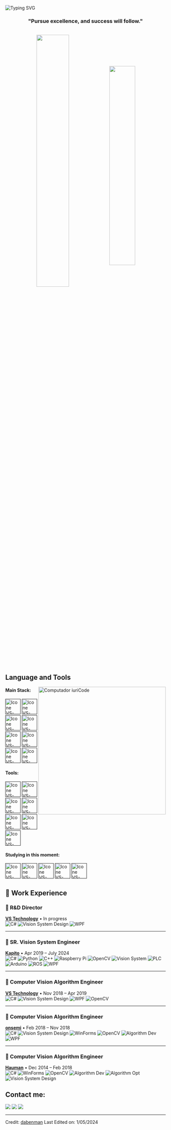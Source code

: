 ![Typing SVG](https://readme-typing-svg.herokuapp.com/?color=16BD99&size=35&center=true&vCenter=true&width=1000&lines=Welcome+to+my+GitHub+profile!;My+name+is+Dabenman!)

<h3 align="center">"Pursue excellence, and success will follow."</h3>

<br>

<div align="center" style="margin-bottom:200px">
 <img width=45% align="center" src="https://github-readme-stats.vercel.app/api?username=dabenman&theme=radical&show_icons=true" />
 <img width=40% align="center" src="https://github-readme-stats.vercel.app/api/top-langs/?username=dabenman&layout=compact&theme=radical" />
</div>


<br>

## Language and Tools

<img src="https://raw.githubusercontent.com/MicaelliMedeiros/micaellimedeiros/master/image/computer-illustration.png" min-width="400px" max-width="400px" width="400px" align="right" alt="Computador iuriCode">

#### Main Stack:
  [<img height="48px" width="48px" alt="Icone VS-Code" src="https://skillicons.dev/icons?i=cs"/>]()
  [<img height="48px" width="48px" alt="Icone VS-Code" src="https://skillicons.dev/icons?i=cpp"/>]()
  [<img height="48px" width="48px" alt="Icone VS-Code" src="https://skillicons.dev/icons?i=py"/>]()
  [<img height="48px" width="48px" alt="Icone VS-Code" src="https://skillicons.dev/icons?i=dotnet"/>]()
  [<img height="48px" width="48px" alt="Icone VS-Code" src="https://skillicons.dev/icons?i=arduino"/>]()
  [<img height="48px" width="48px" alt="Icone VS-Code" src="https://skillicons.dev/icons?i=opencv"/>]()
  [<img height="48px" width="48px" alt="Icone VS-Code" src="https://skillicons.dev/icons?i=raspberrypi"/>]()
  [<img height="48px" width="48px" alt="Icone VS-Code" src="https://skillicons.dev/icons?i=reactivex"/>]()

#### Tools:

  [<img height="48px" width="48px" alt="Icone VS-Code" src="https://skillicons.dev/icons?i=vscode"/>]()
  [<img height="48px" width="48px" alt="Icone VS-Code" src="https://skillicons.dev/icons?i=github"/>]()
  [<img height="48px" width="48px" alt="Icone VS-Code" src="https://skillicons.dev/icons?i=git"/>]()
  [<img height="48px" width="48px" alt="Icone VS-Code" src="https://skillicons.dev/icons?i=cmake"/>]()
  [<img height="48px" width="48px" alt="Icone VS-Code" src="https://skillicons.dev/icons?i=docker"/>]()
  [<img height="48px" width="48px" alt="Icone VS-Code" src="https://skillicons.dev/icons?i=grafana"/>]()
  [<img height="48px" width="48px" alt="Icone VS-Code" src="https://skillicons.dev/icons?i=obsidian"/>]()

#### Studying in this moment:
  [<img height="48px" width="48px" alt="Icone VS-Code" src="https://skillicons.dev/icons?i=js"/>]()
  [<img height="48px" width="48px" alt="Icone VS-Code" src="https://skillicons.dev/icons?i=ansible"/>]()
  [<img height="48px" width="48px" alt="Icone VS-Code" src="https://skillicons.dev/icons?i=fastapi"/>]()
  [<img height="48px" width="48px" alt="Icone VS-Code" src="https://skillicons.dev/icons?i=blender"/>]()
  [<img height="48px" width="48px" alt="Icone VS-Code" src="https://skillicons.dev/icons?i=ros"/>]()

## 💼 Work Experience

### 🔹 R&D Director  
**[VS Technology](https://vst.co.jp/zh-hans/)** • In progress  
![C#](https://img.shields.io/badge/C%23-239120?style=flat&logo=c-sharp&logoColor=white)
![Vision System Design](https://img.shields.io/badge/Vision%20System%20Design-gray?style=flat)
![WPF](https://img.shields.io/badge/WPF-5A29E4?style=flat&logo=.net&logoColor=white)

---

### 🔹 SR. Vision System Engineer  
**[Kapito](https://www.kapito.ai/)** • Apr 2019 – July 2024  
![C#](https://img.shields.io/badge/C%23-239120?style=flat&logo=c-sharp&logoColor=white)
![Python](https://img.shields.io/badge/Python-3776AB?style=flat&logo=python&logoColor=white)
![C++](https://img.shields.io/badge/C++-00599C?style=flat&logo=c%2B%2B&logoColor=white)
![Raspberry Pi](https://img.shields.io/badge/Raspberry%20Pi-A22846?style=flat&logo=raspberry-pi&logoColor=white)
![OpenCV](https://img.shields.io/badge/OpenCV-5C3EE8?style=flat)
![Vision System](https://img.shields.io/badge/Vision%20System-gray?style=flat)
![PLC](https://img.shields.io/badge/PLC-gray?style=flat)
![Arduino](https://img.shields.io/badge/Arduino-00979D?style=flat&logo=arduino&logoColor=white)
![ROS](https://img.shields.io/badge/ROS-gray?style=flat)
![WPF](https://img.shields.io/badge/WPF-5A29E4?style=flat&logo=.net&logoColor=white)

---

### 🔹 Computer Vision Algorithm Engineer  
**[VS Technology](https://vst.co.jp/zh-hans/)** • Nov 2018 – Apr 2019  
![C#](https://img.shields.io/badge/C%23-239120?style=flat&logo=c-sharp&logoColor=white)
![Vision System Design](https://img.shields.io/badge/Vision%20System%20Design-gray?style=flat)
![WPF](https://img.shields.io/badge/WPF-5A29E4?style=flat)
![OpenCV](https://img.shields.io/badge/OpenCV-5C3EE8?style=flat)

---

### 🔹 Computer Vision Algorithm Engineer  
**[onsemi](https://www.onsemi.com/)** • Feb 2018 – Nov 2018  
![C#](https://img.shields.io/badge/C%23-239120?style=flat&logo=c-sharp&logoColor=white)
![Vision System Design](https://img.shields.io/badge/Vision%20System%20Design-gray?style=flat)
![WinForms](https://img.shields.io/badge/WinForms-00599C?style=flat)
![OpenCV](https://img.shields.io/badge/OpenCV-5C3EE8?style=flat)
![Algorithm Dev](https://img.shields.io/badge/Algorithm%20Dev-gray?style=flat)
![WPF](https://img.shields.io/badge/WPF-5A29E4?style=flat)

---

### 🔹 Computer Vision Algorithm Engineer  
**[Hauman](https://www.hauman.com.tw/index.aspx)** • Dec 2014 – Feb 2018  
![C#](https://img.shields.io/badge/C%23-239120?style=flat&logo=c-sharp&logoColor=white)
![WinForms](https://img.shields.io/badge/WinForms-00599C?style=flat)
![OpenCV](https://img.shields.io/badge/OpenCV-5C3EE8?style=flat)
![Algorithm Dev](https://img.shields.io/badge/Algorithm%20Dev-gray?style=flat)
![Algorithm Opt](https://img.shields.io/badge/Algorithm%20Optimization-gray?style=flat)
![Vision System Design](https://img.shields.io/badge/Vision%20System%20Design-gray?style=flat)



## Contact me:
<div>
<a href="https://www.instagram.com/dabenman/" target="_blank"><img loading="lazy" src="https://img.shields.io/badge/-Instagram-%23E4405F?style=for-the-badge&logo=instagram&logoColor=white" target="_blank"></a>
<a href = "mailto: jason2677350@gmail.com"><img loading="lazy" src="https://img.shields.io/badge/Gmail-D14836?style=for-the-badge&logo=gmail&logoColor=white" target="_blank"></a>
<a href="https://linkedin.com/in/po-han-chou-a42582156" target="_blank"><img loading="lazy" src="https://img.shields.io/badge/-LinkedIn-%230077B5?style=for-the-badge&logo=linkedin&logoColor=white" target="_blank"></a>   
</div>


------
Credit: [dabenman](https://github.com/dabenman)
Last Edited on: 1/05/2024
